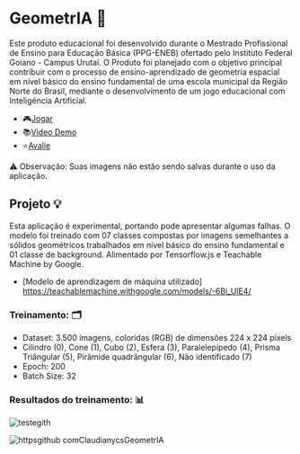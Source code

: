 # GeometrIA 🤖

Este produto educacional foi desenvolvido durante o Mestrado Profissional de Ensino para Educação Básica (PPG-ENEB) ofertado pelo Instituto Federal Goiano - Campus Urutaí. O Produto foi planejado com o objetivo principal contribuir com o processo de ensino-aprendizado de geometria espacial em nível básico do ensino fundamental de uma escola municipal da Região Norte do Brasil, mediante o desenvolvimento de um jogo educacional com Inteligência Artificial.

- 🎮[Jogar](https://claudianycs.github.io/GeometrIA/)
- 📚[Video Demo](https://youtu.be/kOFaPseyIMA)
- ⭐️[Avalie](https://forms.gle/dmcJr9FaLGis4xCw9)

⚠️ Observação: Suas imagens não estão sendo salvas durante o uso da aplicação.
## Projeto 💡

Esta aplicação é experimental, portando pode apresentar algumas falhas. O modelo foi treinado com 07 classes compostas por imagens semelhantes a sólidos geométricos trabalhados em nível básico do ensino fundamental e 01 classe de background. Alimentado por Tensorflow.js e Teachable Machine by Google.

- [Modelo de aprendizagem de máquina utilizado] https://teachablemachine.withgoogle.com/models/-6Bi_UlE4/

### Treinamento: 🗂
 - Dataset: 3.500 imagens, coloridas (RGB) de dimensões 224 x 224 pixels
 - Cilindro (0), Cone (1), Cubo (2), Esfera (3), Paralelepípedo (4), Prisma Triângular (5), Pirâmide quadrângular (6), Não identificado (7)
 - Epoch: 200 
 - Batch Size: 32

### Resultados do treinamento: 📊
![testegith](https://user-images.githubusercontent.com/65419184/220518578-f5aafd2c-bae2-4c65-9068-6fd190b5bb25.png)

![httpsgithub comClaudianycsGeometrIA](https://user-images.githubusercontent.com/65419184/220651183-77da6487-4aff-4e0b-9263-e1932d03c2fe.png)
